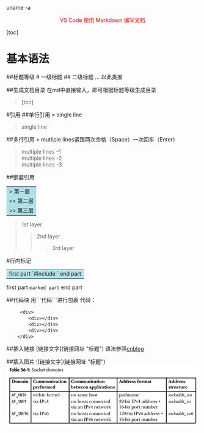 uname -a

<div align="center" style="color:red">VS Code 使用 Markdown 编写文档</div>

[toc]

# 基本语法
##标题等级
\#  一级标题
\## 二级标题
... 以此类推

##生成文档目录
在md中直接输入，即可根据标题等级生成目录
>[toc]

#引用
##单行引用
\> single line
> single line

##多行引用
\> mutliple lines紧跟两次空格（Space）一次回车（Enter）
> multiple lines -1  
multiple lines -2  
multiple lines -3

##嵌套引用
<table><tr><td bgcolor=PowderBlue>
> 第一层 </td></tr>
<tr><td bgcolor=PowderBlue>
>> 第二层 </td></tr>
<tr><td bgcolor=PowderBlue
>>> 第三层 </td></tr></table>

> 1st layer
>> 2nd layer
>>> 3rd layer

#行内标记
<table><tr><td bgcolor=PowderBlue>
first part `#include <stdio.h>` end part</td></tr></table>

first part `marked part` end part

##代码块
用\```代码\```进行包裹
代码：
```
     <div>
        <div></div>
        <div></div>
        <div></div>
    </div>
```

##插入链接
\[链接文字](链接网址 "标题")
语法参照[cnblog](https://www.cnblogs.com/LuckyZLi/p/9776143.html "使用vs code编写Markdown文档以及markdown语法详解")

##插入图片
\!\[链接文字](链接网址 "标题")
![socket domains](./linux_programming_interface/socket/socket_domains.png)



